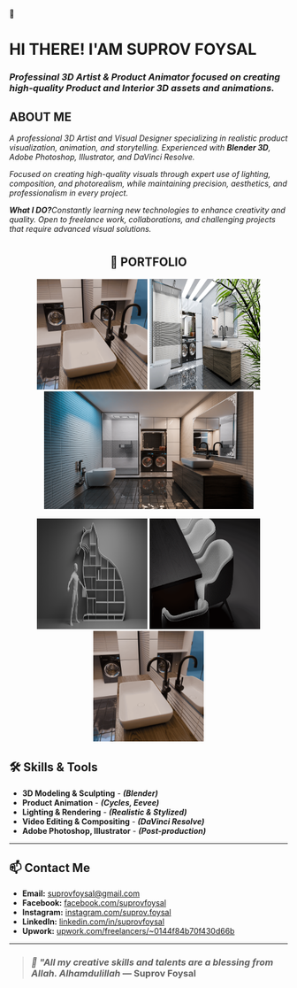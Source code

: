 👋
# **HI THERE! I'AM SUPROV FOYSAL**
### <i>**Professinal 3D Artist & Product Animator** focused on creating high-quality **Product** and **Interior** 3D assets and animations.</i> 

<h2><B>ABOUT ME</B></h2>
<i>A professional 3D Artist and Visual Designer specializing in realistic product visualization, animation, and storytelling. Experienced with <b>Blender 3D</b>, Adobe Photoshop, Illustrator, and DaVinci Resolve.

Focused on creating high-quality visuals through expert use of lighting, composition, and photorealism, while maintaining precision, aesthetics, and professionalism in every project.

<b>What I DO?</b>Constantly learning new technologies to enhance creativity and quality. Open to freelance work, collaborations, and challenging projects that require advanced visual solutions.</i>


# <h2 align="center">📂 PORTFOLIO</h2>


<p align="center">
  <img src="https://raw.githubusercontent.com/suprovfoysal/suprovfoysal/main/WATER TAB.png" alt="Work 1" width="200" height="200">
  <img src="https://raw.githubusercontent.com/suprovfoysal/suprovfoysal/main/BATH ROOM TREE.jpg" alt="Work 2" width="200" height="200">
  <img src="https://raw.githubusercontent.com/suprovfoysal/suprovfoysal/main/BATH ROOM.png" alt="Work 3" width="379" height="auto">
</p>
<p align="center">
  <img src="https://raw.githubusercontent.com/suprovfoysal/suprovfoysal/main/CAT SELF.png" alt="Work 4" width="200" height="200">
  <img src="https://raw.githubusercontent.com/suprovfoysal/suprovfoysal/main/CHAIR TABLE.png" alt="Work 5" width="200" height="200">
  <img src="https://raw.githubusercontent.com/suprovfoysal/suprovfoysal/main/WATER TAB.png" alt="Work 6" width="200" height="200">
</p>

## 🛠️ Skills & Tools
- **3D Modeling & Sculpting** - ***(Blender)***
- **Product Animation** - ***(Cycles, Eevee)***
- **Lighting & Rendering** - ***(Realistic & Stylized)***
- **Video Editing & Compositing** - ***(DaVinci Resolve)***
- **Adobe Photoshop, Illustrator** - ***(Post-production)***
---

## 📫 Contact Me

- **Email:** suprovfoysal@gmail.com  
- **Facebook:** [facebook.com/suprovfoysal](https://facebook.com/suprovfoysal)  
- **Instagram:** [instagram.com/suprov.foysal](https://instagram.com/suprov.foysal)  
- **LinkedIn:** [linkedin.com/in/suprovfoysal](https://linkedin.com/in/suprovfoysal)  
- **Upwork:** [upwork.com/freelancers/~0144f84b70f430d66b](https://www.upwork.com/freelancers/~0144f84b70f430d66b)  

---

> ### ***🌿 "All my creative skills and talents are a blessing from Allah. Alhamdulillah*** — Suprov Foysal

